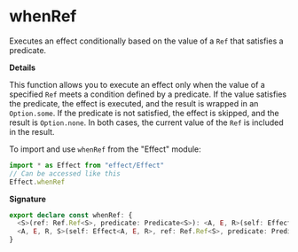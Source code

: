 # whenRef

Executes an effect conditionally based on the value of a `Ref` that satisfies
a predicate.

**Details**

This function allows you to execute an effect only when the value of a
specified `Ref` meets a condition defined by a predicate. If the value
satisfies the predicate, the effect is executed, and the result is wrapped in
an `Option.some`. If the predicate is not satisfied, the effect is skipped,
and the result is `Option.none`. In both cases, the current value of the
`Ref` is included in the result.

To import and use `whenRef` from the "Effect" module:

```ts
import * as Effect from "effect/Effect"
// Can be accessed like this
Effect.whenRef
```

**Signature**

```ts
export declare const whenRef: {
  <S>(ref: Ref.Ref<S>, predicate: Predicate<S>): <A, E, R>(self: Effect<A, E, R>) => Effect<[S, Option.Option<A>], E, R>
  <A, E, R, S>(self: Effect<A, E, R>, ref: Ref.Ref<S>, predicate: Predicate<S>): Effect<[S, Option.Option<A>], E, R>
}
```
